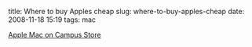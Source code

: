 title: Where to buy Apples cheap
slug: where-to-buy-apples-cheap
date: 2008-11-18 15:19
tags: mac

[Apple Mac on Campus Store](http://store.apple.com/at_aoc_121143/)
